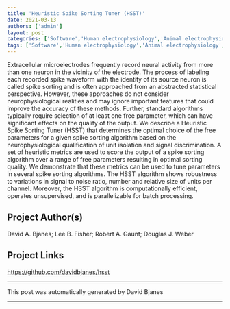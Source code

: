 ```yaml
---
title: 'Heuristic Spike Sorting Tuner (HSST)'
date: 2021-03-13
authors: ['admin']
layout: post
categories: ['Software','Human electrophysiology','Animal electrophysiology','Computational Neuroscience']
tags: ['Software','Human electrophysiology','Animal electrophysiology','Computational Neuroscience']
---
```

Extracellular microelectrodes frequently record neural activity from more than one neuron in the vicinity of the electrode. The process of labeling each recorded spike waveform with the identity of its source neuron is called spike sorting and is often approached from an abstracted statistical perspective. However, these approaches do not consider neurophysiological realities and may ignore important features that could improve the accuracy of these methods. Further, standard algorithms typically require selection of at least one free parameter, which can have significant effects on the quality of the output. We describe a Heuristic Spike Sorting Tuner (HSST) that determines the optimal choice of the free parameters for a given spike sorting algorithm based on the neurophysiological qualification of unit isolation and signal discrimination. A set of heuristic metrics are used to score the output of a spike sorting algorithm over a range of free parameters resulting in optimal sorting quality. We demonstrate that these metrics can be used to tune parameters in several spike sorting algorithms. The HSST algorithm shows robustness to variations in signal to noise ratio, number and relative size of units per channel. Moreover, the HSST algorithm is computationally efficient, operates unsupervised, and is parallelizable for batch processing.
## Project Author(s)
David A. Bjanes; Lee B. Fisher; Robert A. Gaunt; Douglas J. Weber
## Project Links
https://github.com/davidbjanes/hsst
***
This post was automatically generated by
David Bjanes
***
